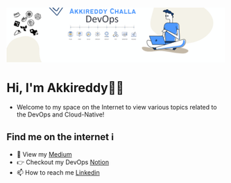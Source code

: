 ![my header image](./assets/header.png)

# Hi, I'm Akkireddy👨‍💻

- Welcome to my space on the Internet to view various topics related to the DevOps and Cloud-Native!

## Find me on the internet ℹ️
- 👀 View my [Medium](https://akkireddy.medium.com)
- 👉 Checkout my DevOps [Notion](https://www.notion.so/devops-akki/DevOps-Space-042982f4e91641379719a463db182cd2)
- 📫 How to reach me [Linkedin](https://www.linkedin.com/in/akkireddy-challa/) 
